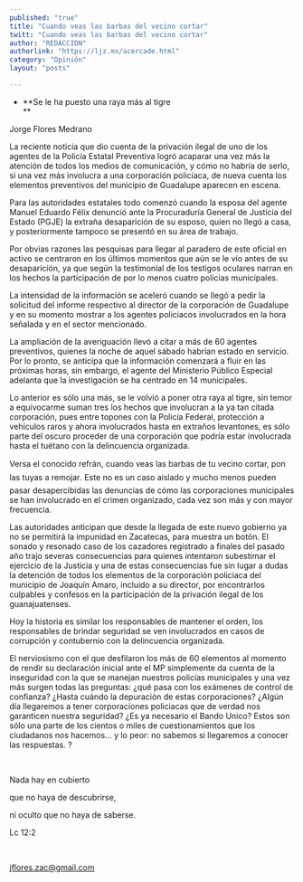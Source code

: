 ```yaml
---
published: "true"
title: "Cuando veas las barbas del vecino cortar"
twitt: "Cuando veas las barbas del vecino cortar"
author: "REDACCION"
authorlink: "https://ljz.mx/acercade.html"
category: "Opinión"
layout: "posts"

---
```


*   **Se le ha puesto una raya más al tigre  
    **


  Jorge Flores Medrano



  La reciente noticia que dio cuenta de la privación ilegal de uno de los agentes de la Policía Estatal Preventiva logró acaparar una vez más la atención de todos los medios de comunicación, y cómo no habría de serlo, si una vez más involucra a una corporación policiaca, de nueva cuenta los elementos preventivos del municipio de Guadalupe aparecen en escena.



  Para las autoridades estatales todo comenzó cuando la esposa del agente Manuel Eduardo Félix denunció ante la Procuraduría General de Justicia del Estado (PGJE) la extraña desaparición de su esposo, quien no llegó a casa, y posteriormente tampoco se presentó en su área de trabajo.



  Por obvias razones las pesquisas para llegar al paradero de este oficial en activo se centraron en los últimos momentos que aún se le vio antes de su desaparición, ya que según la testimonial de los testigos oculares narran en los hechos la participación de por lo menos cuatro policías municipales.



  La intensidad de la información se aceleró cuando se llegó a pedir la solicitud del informe respectivo al director de la corporación de Guadalupe y en su momento mostrar a los agentes policiacos involucrados en la hora señalada y en el sector mencionado.



  La ampliación de la averiguación llevó a citar a más de 60 agentes preventivos, quienes la noche de aquel sábado habrían estado en servicio. Por lo pronto, se anticipa que la información comenzará a fluir en las próximas horas, sin embargo, el agente del Ministerio Público Especial adelanta que la investigación se ha centrado en 14 municipales.



  Lo anterior es sólo una más, se le volvió a poner otra raya al tigre, sin temor a equivocarme suman tres los hechos que involucran a la ya tan citada corporación, pues entre topones con la Policía Federal, protección a vehículos raros y ahora involucrados hasta en extraños levantones, es sólo parte del oscuro proceder de una corporación que podría estar involucrada hasta el tuétano con la delincuencia organizada.



  Versa el conocido refrán, cuando veas las barbas de tu vecino cortar, pon las tuyas a remojar. Este no es un caso aislado y mucho menos pueden pasar desapercibidas las denuncias de cómo las corporaciones municipales se han involucrado en el crimen organizado, cada vez son más y con mayor frecuencia.



  Las autoridades anticipan que desde la llegada de este nuevo gobierno ya no se permitirá la impunidad en Zacatecas, para muestra un botón. El sonado y resonado caso de los cazadores registrado a finales del pasado año trajo severas consecuencias para quienes intentaron subestimar el ejercicio de la Justicia y una de estas consecuencias fue sin lugar a dudas la detención de todos los elementos de la corporación policiaca del municipio de Joaquín Amaro, incluido a su director, por encontrarlos culpables y confesos en la participación de la privación ilegal de los guanajuatenses.



  Hoy la historia es similar los responsables de mantener el orden, los responsables de brindar seguridad se ven involucrados en casos de corrupción y contubernio con la delincuencia organizada.



  El nerviosismo con el que desfilaron los más de 60 elementos al momento de rendir su declaración inicial ante el MP simplemente da cuenta de la inseguridad con la que se manejan nuestros policías municipales y una vez más surgen todas las preguntas: ¿qué pasa con los exámenes de control de confianza? ¿Hasta cuándo la depuración de estas corporaciones? ¿Algún día llegaremos a tener corporaciones policiacas que de verdad nos garanticen nuestra seguridad? ¿Es ya necesario el Bando Unico? Estos son sólo una parte de los cientos o miles de cuestionamientos que los ciudadanos nos hacemos... y lo peor: no sabemos si llegaremos a conocer las respuestas. ?



   



  Nada hay en cubierto



  que no haya de descubrirse,



  ni oculto que no haya de saberse.



  Lc 12:2



   



  jflores.zac@gmail.com

